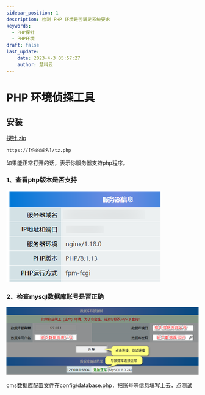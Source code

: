 ```yaml
---
sidebar_position: 1
description: 检测 PHP 环境是否满足系统要求
keywords:
  - PHP探针
  - PHP环境
draft: false
last_update:
    date: 2023-4-3 05:57:27
    author: 慧科云
---
```


# PHP 环境侦探工具

## 安装

[<icon icon="fa-regular fa-file-zipper" size="lg" /> 探针.zip](/探针.zip)

```html title="解压后的tz.php文件放到网站目录中，并通过url进行访问"
https://[你的域名]/tz.php
```

如果能正常打开的话，表示你服务器支持php程序。

### 1、查看php版本是否支持

![运行环境](./images/16785231616bc4b2.png)

### 2、检查mysql数据库账号是否正确

![检查mysql数据库账号是否正确](./images/202303200915650.png)

cms数据库配置文件在config/database.php，把账号等信息填写上去，点测试
